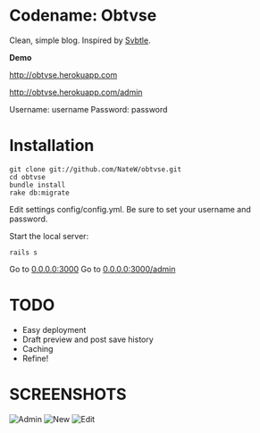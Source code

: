Codename: Obtvse
================
Clean, simple blog.  Inspired by [Svbtle](http://svbtle.com).

**Demo**

http://obtvse.herokuapp.com

http://obtvse.herokuapp.com/admin

Username: username
Password: password


Installation
============

    git clone git://github.com/NateW/obtvse.git
    cd obtvse
    bundle install
    rake db:migrate

Edit settings config/config.yml.  Be sure to set your username and password.


Start the local server:

    rails s

Go to [0.0.0.0:3000](http://0.0.0.0:3000/)
Go to [0.0.0.0:3000/admin](http://0.0.0.0:3000/admin)


TODO
====
- Easy deployment
- Draft preview and post save history
- Caching
- Refine!


SCREENSHOTS
===========
![Admin](http://i.imgur.com/OVr7q.png)
![New](http://i.imgur.com/MTm2c.png)
![Edit](http://i.imgur.com/VSR7M.png)